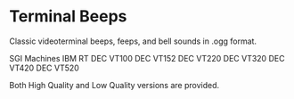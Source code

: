 # Terminal Beeps

Classic videoterminal beeps, feeps, and bell sounds in .ogg format.

SGI Machines
IBM RT
DEC VT100
DEC VT152
DEC VT220
DEC VT320
DEC VT420
DEC VT520

Both High Quality and Low Quality versions are provided.
